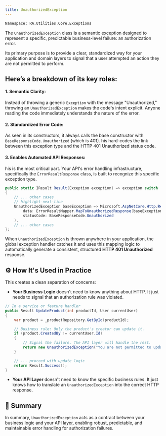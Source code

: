 ```yaml
---
title: UnauthorizedException
---
```


```bash
Namespace: RA.Utilities.Core.Exceptions
```

The `UnauthorizedException` class is a semantic exception designed to represent a specific, predictable business-level failure: an authorization error.

Its primary purpose is to provide a clear, standardized way for your application and domain layers to signal that a user attempted an action they are not permitted to perform.

## Here’s a breakdown of its key roles:

#### 1. Semantic Clarity:
Instead of throwing a generic `Exception` with the message "Unauthorized," throwing an `UnauthorizedException` makes the code's intent explicit.
Anyone reading the code immediately understands the nature of the error.

#### 2. Standardized Error Code:
As seen in its constructors, it always calls the base constructor with `BaseResponseCode.Unauthorized` (which is 401). 
his hard-codes the link between this exception type and the HTTP 401 Unauthorized status code.

#### 3. Enables Automated API Responses: 
his is the most critical part. Your API's error handling infrastructure, specifically the `ErrorResultResponse` class, is built to recognize this specific exception type.

```csharp showLineNumbers
public static IResult Result(Exception exception) => exception switch
{
    // ... other cases
    // highlight-next-line
    UnauthorizedException baseException => Microsoft.AspNetCore.Http.Results.Json(
        data: ErrorResultMapper.MapToUnauthorizedResponse(baseException),
        statusCode: BaseResponseCode.Unauthorized
    ),
    // ... other cases
};
```

When `UnauthorizedException` is thrown anywhere in your application, the global exception handler catches it and uses this mapping logic to automatically generate a consistent, structured **HTTP 401 Unauthorized** response.

## ⚙️ How It's Used in Practice
This creates a clean separation of concerns:

* **Your Business Logic** doesn't need to know anything about HTTP.
It just needs to signal that an authorization rule was violated.

```csharp showLineNumbers
// In a service or feature handler
public Result UpdateProduct(int productId, User currentUser)
{
    var product = _productRepository.GetById(productId);

    // Business rule: Only the product's creator can update it.
    if (product.CreatedBy != currentUser.Id)
    {
        // Signal the failure. The API layer will handle the rest.
        return new UnauthorizedException("You are not permitted to update this product.");
    }

    // ... proceed with update logic
    return Result.Success();
}
```
* **Your API Layer** doesn't need to know the specific business rules.
It just knows how to translate an `UnauthorizedException` into the correct HTTP response.

## 🧠 Summary
In summary, `UnauthorizedException` acts as a contract between your business logic and your API layer, enabling robust, predictable, and maintainable error handling for authorization failures.